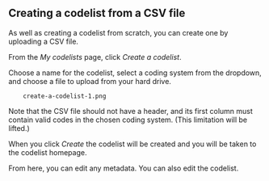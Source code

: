 ## Creating a codelist from a CSV file

As well as creating a codelist from scratch, you can create one by uploading a CSV file.

From the *My codelists* page, click *Create a codelist*.

Choose a name for the codelist, select a coding system from the dropdown,
and choose a file to upload from your hard drive.

        create-a-codelist-1.png

Note that the CSV file should not have a header,
and its first column must contain valid codes in the chosen coding system.
(This limitation will be lifted.)

When you click *Create* the codelist will be created and you will be taken to the codelist homepage.

From here, you can edit any metadata.
You can also edit the codelist.
